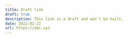 ```yaml
---
title: Draft link
draft: true
description: This link is a draft and won't be built.
date: 2022-02-22
url: https://abc.xyz
---
```

